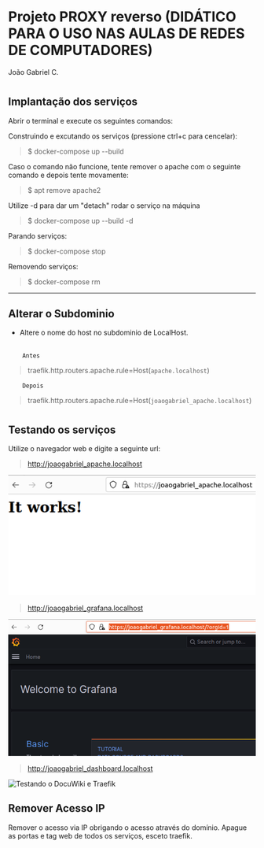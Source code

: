 # Projeto PROXY reverso  (DIDÁTICO PARA O USO NAS AULAS DE REDES DE COMPUTADORES)
João Gabriel C.
#


 ## Implantação dos serviços
 Abrir o terminal e execute os seguintes comandos:

Construindo e excutando os serviços (pressione ctrl+c para cencelar):

 > $ docker-compose up --build

Caso o comando não funcione, tente remover o apache com o seguinte comando e depois tente movamente:

> $ apt remove apache2 


 Utilize -d para dar um "detach" rodar o serviço na máquina

> $ docker-compose up --build -d

Parando serviços: 
> $ docker-compose stop

Removendo serviços: 
> $ docker-compose rm
***



## Alterar o Subdominio

- Altere o nome do host no subdominio de LocalHost.

##

        Antes
> traefik.http.routers.apache.rule=Host(`apache.localhost`)

        Depois
> traefik.http.routers.apache.rule=Host(`joaogabriel_apache.localhost`)

# 

 ## Testando os serviços

Utilize o navegador web e digite a seguinte url:

> http://joaogabriel_apache.localhost

 ![Testando o Apache](doc/Apache.png) 

 > http://joaogabriel_grafana.localhost

 ![Testando o Grafana](doc/Grafana.png) 

  > http://joaogabriel_dashboard.localhost

 ![Testando o DocuWiki e Traefik](doc/DocuWiki-Traefik.png)

 ## Remover Acesso IP

 Remover o acesso via IP obrigando o acesso através do domínio.
Apague as portas e tag web de todos os serviços, esceto traefik.

